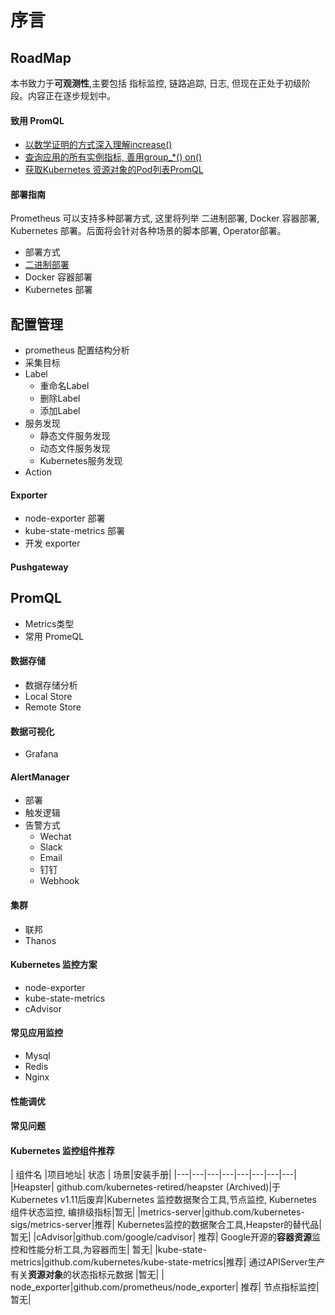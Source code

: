 # 序言


## RoadMap

本书致力于**可观测性**,主要包括 指标监控, 链路追踪, 日志, 但现在正处于初级阶段。内容正在逐步规划中。

#### 致用 PromQL

* [以数学证明的方式深入理解increase()](/promql/principle/mathematical_proof_increase.md)
* [查询应用的所有实例指标, 善用group_*() on()](/promql/principle/kubernetes_application_promql.md)
* [获取Kubernetes 资源对象的Pod列表PromQL](/promql/use-promql/resource_type_pods_promql.md)

#### 部署指南

Prometheus 可以支持多种部署方式, 这里将列举 二进制部署, Docker 容器部署, Kubernetes 部署。后面将会针对各种场景的脚本部署, Operator部署。

* 部署方式
* [二进制部署](/deploy/method/binary.md)
* Docker 容器部署
* Kubernetes 部署

## 配置管理
* prometheus 配置结构分析
* 采集目标
* Label
    * 重命名Label
    * 删除Label
    * 添加Label
* 服务发现
    * 静态文件服务发现
    * 动态文件服务发现
    * Kubernetes服务发现 
* Action

#### Exporter

* node-exporter 部署
* kube-state-metrics 部署
* 开发 exporter

#### Pushgateway

## PromQL 
* Metrics类型
* 常用 PromeQL

####  数据存储
* 数据存储分析
* Local Store
* Remote Store

#### 数据可视化

* Grafana

#### AlertManager 
* 部署
* 触发逻辑
*  告警方式
    * Wechat
    * Slack
    * Email
    * 钉钉
    * Webhook 

#### 集群

* 联邦
* Thanos

#### Kubernetes 监控方案
* node-exporter
* kube-state-metrics
* cAdvisor

#### 常见应用监控

* Mysql
* Redis
* Nginx

#### 性能调优

#### 常见问题

#### Kubernetes 监控组件推荐


| 组件名 |项目地址| 状态 | 场景|安装手册|
|---|---|---|---|---|---|---|---|
|Heapster| github.com/kubernetes-retired/heapster (Archived)|于Kubernetes v1.11后废弃|Kubernetes 监控数据聚合工具,节点监控, Kubernetes 组件状态监控, 编排级指标|暂无|
|metrics-server|github.com/kubernetes-sigs/metrics-server|推荐| Kubernetes监控的数据聚合工具,Heapster的替代品|暂无|
|cAdvisor|github.com/google/cadvisor| 推荐| Google开源的**容器资源**监控和性能分析工具,为容器而生| 暂无|
|kube-state-metrics|github.com/kubernetes/kube-state-metrics|推荐| 通过APIServer生产有关**资源对象**的状态指标元数据 |暂无|
| node_exporter|github.com/prometheus/node_exporter| 推荐| 节点指标监控|  暂无|
